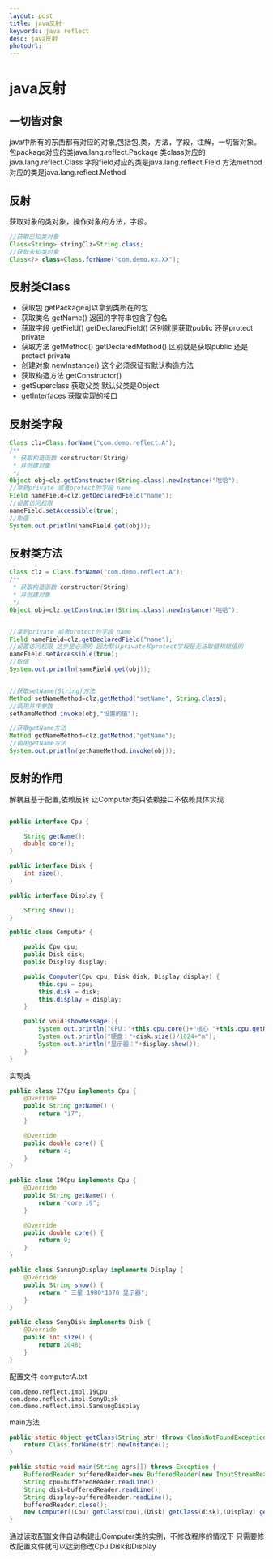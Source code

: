 ```yaml
---
layout: post
title: java反射
keywords: java reflect 
desc: java反射
photoUrl:
---
```


# java反射

## 一切皆对象
java中所有的东西都有对应的对象,包括包,类，方法，字段，注解，一切皆对象。
包package对应的类java.lang.reflect.Package
类class对应的java.lang.reflect.Class
字段field对应的类是java.lang.reflect.Field
方法method对应的类是java.lang.reflect.Method

## 反射
获取对象的类对象，操作对象的方法，字段。
```java
//获取已知类对象
Class<String> stringClz=String.class;
//获取未知类对象
Class<?> class=Class.forName("com.demo.xx.XX");
```

## 反射类Class

* 获取包 getPackage可以拿到类所在的包
* 获取类名 getName() 返回的字符串包含了包名
* 获取字段 getField() getDeclaredField() 区别就是获取public 还是protect private
* 获取方法 getMethod() getDeclaredMethod() 区别就是获取public 还是protect private
* 创建对象 newInstance() 这个必须保证有默认构造方法
* 获取构造方法 getConstructor()
* getSuperclass 获取父类 默认父类是Object
* getInterfaces 获取实现的接口

## 反射类字段
```java
Class clz=Class.forName("com.demo.reflect.A");
/**
 * 获取构造函数 constructor(String)
 * 并创建对象
 */
Object obj=clz.getConstructor(String.class).newInstance("哈哈");
//拿到private 或者protect的字段 name
Field nameField=clz.getDeclaredField("name");
//设置访问权限
nameField.setAccessible(true);
//取值
System.out.println(nameField.get(obj));
```

## 反射类方法
```java
Class clz = Class.forName("com.demo.reflect.A");
/**
 * 获取构造函数 constructor(String)
 * 并创建对象
 */
Object obj=clz.getConstructor(String.class).newInstance("哈哈");


//拿到private 或者protect的字段 name
Field nameField=clz.getDeclaredField("name");
//设置访问权限 这步是必须的 因为默认private和protect字段是无法取值和赋值的
nameField.setAccessible(true);
//取值
System.out.println(nameField.get(obj));


//获取setName(String)方法
Method setNameMethod=clz.getMethod("setName", String.class);
//调用并传参数
setNameMethod.invoke(obj,"设置的值");

//获取getName方法
Method getNameMethod=clz.getMethod("getName");
//调用getName方法
System.out.println(getNameMethod.invoke(obj));
```
## 反射的作用
解耦且基于配置,依赖反转
让Computer类只依赖接口不依赖具体实现
```java

public interface Cpu {

    String getName();
    double core();
}

public interface Disk {
    int size();
}

public interface Display {

    String show();
}

public class Computer {

    public Cpu cpu;
    public Disk disk;
    public Display display;

    public Computer(Cpu cpu, Disk disk, Display display) {
        this.cpu = cpu;
        this.disk = disk;
        this.display = display;
    }

    public void showMessage(){
        System.out.println("CPU："+this.cpu.core()+"核心 "+this.cpu.getName());
        System.out.println("硬盘："+disk.size()/1024+"m");
        System.out.println("显示器："+display.show());
    }
}
```
实现类
```java
public class I7Cpu implements Cpu {
    @Override
    public String getName() {
        return "i7";
    }

    @Override
    public double core() {
        return 4;
    }
}

public class I9Cpu implements Cpu {
    @Override
    public String getName() {
        return "core i9";
    }

    @Override
    public double core() {
        return 9;
    }
}

public class SansungDisplay implements Display {
    @Override
    public String show() {
        return " 三星 1980*1070 显示器";
    }
}

public class SonyDisk implements Disk {
    @Override
    public int size() {
        return 2048;
    }
}
```
配置文件 computerA.txt
```
com.demo.reflect.impl.I9Cpu
com.demo.reflect.impl.SonyDisk
com.demo.reflect.impl.SansungDisplay
```
main方法
```java
public static Object getClass(String str) throws ClassNotFoundException, IllegalAccessException, InstantiationException {
    return Class.forName(str).newInstance();
}

public static void main(String agrs[]) throws Exception {
    BufferedReader bufferedReader=new BufferedReader(new InputStreamReader(new FileInputStream("src/computerA.txt")));
    String cpu=bufferedReader.readLine();
    String disk=bufferedReader.readLine();
    String display=bufferedReader.readLine();
    bufferedReader.close();
    new Computer((Cpu) getClass(cpu),(Disk) getClass(disk),(Display) getClass(display)).showMessage();
}
```
通过读取配置文件自动构建出Computer类的实例，不修改程序的情况下 只需要修改配置文件就可以达到修改Cpu Disk和Display
